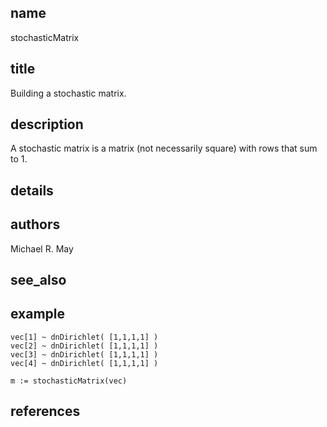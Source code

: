 ## name
stochasticMatrix
## title
Building a stochastic matrix.
## description
A stochastic matrix is a matrix (not necessarily square) with rows that sum to 1.
## details
## authors
Michael R. May
## see_also
## example
	vec[1] ~ dnDirichlet( [1,1,1,1] )
	vec[2] ~ dnDirichlet( [1,1,1,1] )
	vec[3] ~ dnDirichlet( [1,1,1,1] )
	vec[4] ~ dnDirichlet( [1,1,1,1] )

	m := stochasticMatrix(vec)	

## references
